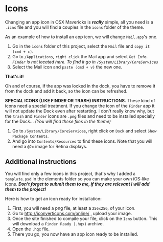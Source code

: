 Icons
=====
Changing an app icon in OSX Mavericks is **_really_** simple, all you need is a `.icns` file and you will find a couples in the `icons` folder of the theme.

As an example of how to install an app icon, we will change `Mail.app`'s one. 

1. Go in the `icons` folder of this project, select the `Mail` file and `copy it (cmd + c)`.
2. Go to `/Applications`, `right click` the Mail app and select `Get Info`. _`Finder` is not located here. To find it go in `/System/Library/CoreServices`_
3. Select the Mail icon and `paste (cmd + v)` the new one. 

**That's it!**

Oh and of course, if the app was locked in the dock, you have to remove it from the dock and add it back, so the icon can be refreshed.

**SPECIAL ICONS (LIKE FINDER OR TRASH) INSTRUCTIONS.** These kind of icons need a special treatment. If you change the icon of the `Finder` app it will not update the Dock even after restarting. I don't really know why, but the `trash` and `Finder` icons are `.png` files and need to be installed specially for the Dock... _(You will find these files in the theme)_

1. Go to `/System/Library/CoreServices`, right click on `Dock` and select `Show Package Contents`.
2. And go into `Contents/Resources` to find these icons. Note that you will need a `@2x` image for Retina displays.

Additional instructions
-----------------------
You will find only a few icons in this project, that's why I added a `template.psd` in the elements folder so you can make your own iOS-like icons. **_Don't forget to submit them to me, if they are relevant I will add them to the project!_**

Here is how to get an icon ready for installation:

1. First, you will need a png file, at least a `256x256`, of your icon.
2. Go to http://iconverticons.com/online/ , upload your image.
3. Once the site finished to compile your file, click on the `Icns` button. This will download a `Finder Ready (.hqx)` archive.
4. Open the `.hqx` file.
5. There you go, you now have an app icon ready to be installed.